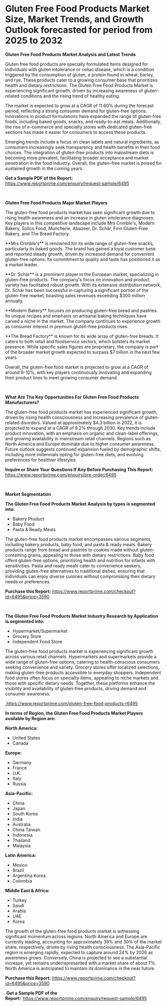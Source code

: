 <p><h1>Gluten Free Food Products Market Size, Market Trends, and Growth Outlook forecasted for period from 2025 to 2032</h1></p><p><strong>Gluten Free Food Products Market Analysis and Latest Trends</strong></p>
<p><p>Gluten free food products are specially formulated items designed for individuals with gluten intolerance or celiac disease, which is a condition triggered by the consumption of gluten, a protein found in wheat, barley, and rye. These products cater to a growing consumer base that prioritizes health and dietary restrictions. The Gluten Free Food Products Market is experiencing significant growth, driven by increasing awareness of gluten-related conditions and the rising trend of healthy eating.</p><p>The market is expected to grow at a CAGR of 11.60% during the forecast period, reflecting a strong consumer demand for gluten-free options. Innovations in product formulations have expanded the range of gluten-free foods, including baked goods, snacks, and ready-to-eat meals. Additionally, the rise of e-commerce and specialty stores with dedicated gluten-free sections has made it easier for consumers to access these products.</p><p>Emerging trends include a focus on clean labels and natural ingredients, as consumers increasingly seek transparency and health benefits in their food choices. The integration of gluten-free products into mainstream diets is becoming more prevalent, facilitating broader acceptance and market penetration in the food industry. Overall, the gluten-free market is poised for sustained growth in the coming years.</p></p>
<p><strong>Get a Sample PDF of the Report:&nbsp;</strong> <a href="https://www.reportprime.com/enquiry/request-sample/6495?utm_campaign=4439&utm_medium=2&utm_source=Github&utm_content=ia&utm_term=15052025&utm_id=gluten-free-food-products">https://www.reportprime.com/enquiry/request-sample/6495</a></p>
<p>&nbsp;</p>
<p><strong>Gluten Free Food Products Major Market Players</strong></p>
<p><p>The gluten-free food products market has seen significant growth due to rising health awareness and an increase in gluten intolerance diagnoses. Key players in this competitive landscape include Mrs Crimble's, Modern Bakery, Solico Food, Muncherie, Abazeer, Dr. Schär, Firin Gluten-Free Bakery, and The Bread Factory.</p><p>**Mrs Crimble's** is renowned for its wide range of gluten-free snacks, particularly its baked goods. The brand has gained a loyal customer base and reported steady growth, driven by increased demand for convenient gluten-free options. Its commitment to quality and taste has positioned it as a market leader.</p><p>**Dr. Schär** is a prominent player in the European market, specializing in gluten-free products. The company's focus on innovation and product variety has facilitated robust growth. With its extensive distribution network, Dr. Schär has been successful in capturing a significant portion of the gluten-free market, boasting sales revenues exceeding $300 million annually.</p><p>**Modern Bakery** focuses on producing gluten-free bread and pastries. Its unique recipes and emphasis on artisanal baking techniques have carved a niche in the market. The company continues to experience growth as consumer interest in premium gluten-free products rises.</p><p>**The Bread Factory** is known for its wide array of gluten-free breads. It caters to both retail and foodservice sectors, which bolsters its market presence. While specific sales figures are proprietary, the company is part of the broader market growth expected to surpass $7 billion in the next few years.</p><p>Overall, the gluten-free food market is projected to grow at a CAGR of around 9-10%, with key players continuously innovating and expanding their product lines to meet growing consumer demand.</p></p>
<p>&nbsp;</p>
<p><strong>What Are The Key Opportunities For Gluten Free Food Products Manufacturers?</strong></p>
<p><p>The gluten-free food products market has experienced significant growth, driven by rising health consciousness and increasing prevalence of gluten-related disorders. Valued at approximately $4.3 billion in 2022, it is projected to expand at a CAGR of 9.2% through 2030. Key trends include product innovation, with an emphasis on organic and clean-label offerings, and growing availability in mainstream retail channels. Regions such as North America and Europe dominate due to higher consumer awareness. Future outlook suggests continued expansion fueled by demographic shifts, including more millennials opting for gluten-free diets, and evolving preferences for healthier lifestyles.</p></p>
<p><strong>Inquire or Share Your Questions If Any Before Purchasing This Report:</strong> <a href="https://www.reportprime.com/enquiry/pre-order/6495?utm_campaign=4439&utm_medium=2&utm_source=Github&utm_content=ia&utm_term=15052025&utm_id=gluten-free-food-products">https://www.reportprime.com/enquiry/pre-order/6495</a></p>
<p>&nbsp;</p>
<p><strong>Market Segmentation</strong></p>
<p><strong>The Gluten Free Food Products Market Analysis by types is segmented into:</strong></p>
<p><ul><li>Bakery Product</li><li>Baby Food</li><li>Pasta & Ready Meals</li></ul></p>
<p><p>The gluten-free food products market encompasses various segments, including bakery products, baby food, and pasta & ready meals. Bakery products range from bread and pastries to cookies made without gluten-containing grains, appealing to those with dietary restrictions. Baby food offers gluten-free options, prioritizing health and nutrition for infants with sensitivities. Pasta and ready meals cater to convenience seekers, providing gluten-free alternatives to traditional dishes, ensuring that individuals can enjoy diverse cuisines without compromising their dietary needs or preferences.</p></p>
<p><strong>Purchase this Report:&nbsp;</strong><a href="https://www.reportprime.com/checkout?id=6495&price=3590&utm_campaign=4439&utm_medium=2&utm_source=Github&utm_content=ia&utm_term=15052025&utm_id=gluten-free-food-products">https://www.reportprime.com/checkout?id=6495&price=3590</a></p>
<p>&nbsp;</p>
<p><strong>The Gluten Free Food Products Market Industry Research by Application is segmented into:</strong></p>
<p><ul><li>Hypermarket/Supermarket</li><li>Grocery Store</li><li>Independent Food Store</li></ul></p>
<p><p>The gluten-free food products market is experiencing significant growth across various retail channels. Hypermarkets and supermarkets provide a wide range of gluten-free options, catering to health-conscious consumers seeking convenience and variety. Grocery stores offer localized selections, making gluten-free products accessible to everyday shoppers. Independent food stores often focus on specialty items, appealing to niche markets and those with specific dietary needs. Together, these platforms enhance the visibility and availability of gluten-free products, driving demand and consumer awareness.</p></p>
<p><a href="https://www.reportprime.com/gluten-free-food-products-r6495?utm_campaign=4439&utm_medium=2&utm_source=Github&utm_content=ia&utm_term=15052025&utm_id=gluten-free-food-products">&nbsp;https://www.reportprime.com/gluten-free-food-products-r6495</a></p>
<p><strong>In terms of Region, the Gluten Free Food Products Market Players available by Region are:</strong></p>
<p>
    <p> <strong> North America: </strong>
        <ul>
            <li>United States</li>
            <li>Canada</li>
        </ul>
        </p> 
    <p> <strong> Europe: </strong>
        <ul>
            <li>Germany</li>
            <li>France</li>
            <li>U.K.</li>
            <li>Italy</li>
            <li>Russia</li>
        </ul>
        </p> 
    <p> <strong> Asia-Pacific: </strong>
        <ul>
            <li>China</li>
            <li>Japan</li>
            <li>South Korea</li>
            <li>India</li>
            <li>Australia</li>
            <li>China Taiwan</li>
            <li>Indonesia</li>
            <li>Thailand</li>
            <li>Malaysia</li>
        </ul>
        </p> 
    <p> <strong> Latin America: </strong>
        <ul>
            <li>Mexico</li>
            <li>Brazil</li>
            <li>Argentina Korea</li>
            <li>Colombia</li>
        </ul>
        </p> 
    <p> <strong> Middle East & Africa: </strong>
        <ul>
            <li>Turkey</li>
            <li>Saudi</li>
            <li>Arabia</li>
            <li>UAE</li>
            <li>Korea</li>
        </ul>
    </p>
    </p>
<p><p>The growth of the gluten-free food products market is witnessing significant momentum across regions. North America and Europe are currently leading, accounting for approximately 39% and 30% of the market share, respectively, driven by rising health consciousness. The Asia-Pacific region is emerging rapidly, expected to capture around 24% by 2026 as awareness grows. Conversely, China is projected to see a substantial increase, yet remains underrepresented with a market share of about 7%. North America is anticipated to maintain its dominance in the near future.</p></p>
<p><strong>Purchase this Report: </strong><a href="https://www.reportprime.com/checkout?id=6495&price=3590&utm_campaign=4439&utm_medium=2&utm_source=Github&utm_content=ia&utm_term=15052025&utm_id=gluten-free-food-products">https://www.reportprime.com/checkout?id=6495&price=3590</a></p>
<p>&nbsp;<strong>Get a Sample PDF of the Report:&nbsp;&nbsp;</strong><a href="https://www.reportprime.com/enquiry/request-sample/6495?utm_campaign=4439&utm_medium=2&utm_source=Github&utm_content=ia&utm_term=15052025&utm_id=gluten-free-food-products">https://www.reportprime.com/enquiry/request-sample/6495</a></p>
<p><strong></strong></p>
<p><p></p><p></p><p></p></p>
